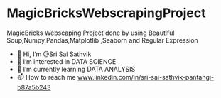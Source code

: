 # MagicBricksWebscrapingProject
MagicBricks Webscaping Project done by using Beautiful Soup,Numpy,Pandas,Matplotlib ,Seaborn and Regular Expression


- 👋 Hi, I’m @Sri Sai Sathvik
- 👀 I’m interested in DATA SCIENCE
- 🌱 I’m currently learning DATA ANALYSIS
- 📫 How to reach me www.linkedin.com/in/sri-sai-sathvik-pantangi-b87a5b243
